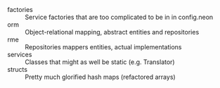 <dl>
	<dt>factories</dt>
    	<dd>Service factories that are too complicated to be in in config.neon</dd>
	<dt>orm</dt>
		<dd>Object-relational mapping, abstract entities and repositories</dd>
	<dt>rme</dt>
    	<dd>Repositories mappers entities, actual implementations</dd>
    <dt>services</dt>
        <dd>Classes that might as well be static (e.g. Translator)</dd>
	<dt>structs</dt>
		<dd>Pretty much glorified hash maps (refactored arrays)</dd>
</dl>
